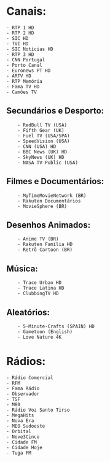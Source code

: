 # Canais:
	- RTP 1 HD
	- RTP 2 HD
	- SIC HD
	- TVI HD
	- SIC Notícias HD
	- RTP 3 HD
	- CNN Portugal
	- Porto Canal 
	- Euronews PT HD
	- ARTV HD
	- RTP Memória
	- Fama TV HD
	- Camões TV

##	Secundários e Desporto:
		- RedBull TV (USA)
		- Fifth Gear (UK)
		- Fuel TV (USA/SPA)
		- SpeedVision (USA)
		- CNN (USA) HD
		- BBC News (UK) HD
		- SkyNews (UK) HD
		- NASA TV Public (USA)

##	Filmes e Documentários:
		- MyTimeMovieNetwork (BR)
		- Rakuten Documentários
		- MovieSphere (BR)

##	Desenhos Animados:
		- Anime TV (BR)
		- Rakuten Família HD
		- Retrõ Cartoon (BR)

##	Música:
		- Trace Urban HD
		- Trace Latina HD
		- ClubbingTV HD
##	Aleatórios:
		- 5-Minute-Crafts (SPAIN) HD
		- Gametoon (English)
		- Love Nature 4K

# Rádios:
	- Rádio Comercial
	- RFM
	- Fama Rádio
	- Observador
	- TSF
	- M80
	- Rádio Voz Santo Tirso
	- MegaHits
	- Nova Era
	- MEO Sudoeste
	- Orbital
	- Nove3Cinco
	- Cidade FM
	- Cidade Hoje
	- Tuga FM

